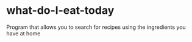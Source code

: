 # what-do-I-eat-today
Program that allows you to search for recipes using the ingredients you have at home
